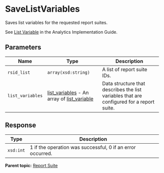 # SaveListVariables

Saves list variables for the requested report suites.

See [List Variable](https://microsite.omniture.com/t2/help/en_US/sc/implement/index.html?f=list_var) in the Analytics Implementation Guide.

## Parameters

|Name|Type|Description|
|----|----|-----------|
|`rsid_list` |`array(xsd:string)` | A list of report suite IDs.|
|`list_variables` | [list\_variables](../../data_types/r_list_variables.md#) - An array of [list\_variable](../../data_types/r_list_variable.md#) | Data structure that describes the list variables that are configured for a report suite. |

## Response

| Type | Description |
|--------|---------------|
|`xsd:int` |1 if the operation was successful, 0 if an error occurred.|

**Parent topic:** [Report Suite](../../methods/report_suite/r_methods_reportsuite.md)

